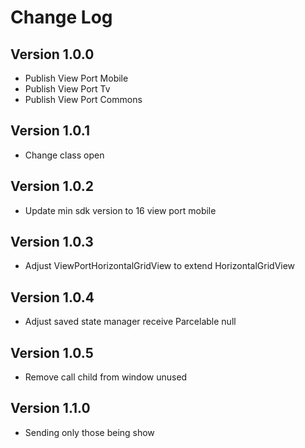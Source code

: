 Change Log
==========

## Version 1.0.0

 * Publish View Port Mobile
 * Publish View Port Tv
 * Publish View Port Commons

## Version 1.0.1

 * Change class open

## Version 1.0.2

 * Update min sdk version to 16 view port mobile

## Version 1.0.3

 * Adjust ViewPortHorizontalGridView to extend HorizontalGridView

## Version 1.0.4

 * Adjust saved state manager receive Parcelable null

## Version 1.0.5

 * Remove call child from window unused

## Version 1.1.0

 * Sending only those being show 
